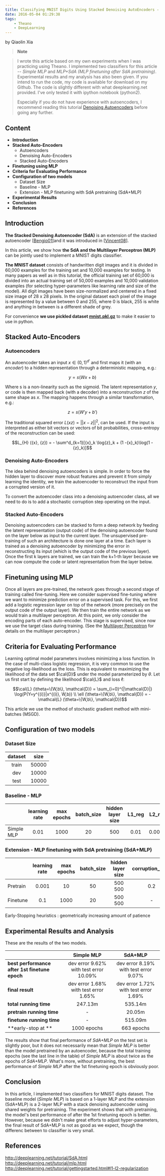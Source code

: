 ```yaml
---
title: Classifying MNIST Digits Using Stacked Denoising AutoEncoders - My Experiments
date: 2016-05-04 01:29:38
tags:
    - Theano
    - DeepLearning
---
```

by Qiaolin Xia

>**Note**

>I wrote this article based on my own experiments when I was practicing using Theano. I implemented two classifiers for this article -- *Simple MLP* and *MLP+SdA (MLP finetuning after SdA pretraining)*. Experimental results and my analysis has also been given. If you intend to run the code, my code is available for download on my Github. The code is slightly different with what deeplearning.net provided. I've only tested it with ipython notebook (python2).
>
>Especially if you do not have experience with autoencoders, I recommend reading this tutorial [Denoising Autoencoders](http://deeplearning.net/tutorial/dA.html#da) before going any further.


## Content

- **Introduction**
- **Stacked Auto-Encoders**
  - Autoencoders
  - Denoising Auto-Encoders
  - Stacked Auto-Encoders
- **Finetuning using MLP**
- **Criteria for Evaluating Performance**
- **Configuration of two models**
  - Dataset Size
  - Baseline - MLP
  - Extension - MLP finetuning with SdA pretraining (SdA+MLP)
- **Experimental Results**
- **Conclusion**
- **References**



## **Introduction**

**The Stacked Denoising Autoencoder (SdA)** is an extension of the stacked autoencoder [[Bengio01](http://deeplearning.net/tutorial/references.html#bengio07)]and it was introduced in [[Vincent08](http://deeplearning.net/tutorial/references.html#vincent08)].

In this article, we show how **the SdA and the Multilayer Perceptron (MLP)** can be jointly used to implement a MNIST digits classifier.

**The MNIST dataset** consists of handwritten digit images and it is divided in 60,000 examples for the training set and 10,000 examples for testing. In many papers as well as in this tutorial, the official training set of 60,000 is divided into an actual training set of 50,000 examples and 10,000 validation examples (for selecting hyper-parameters like learning rate and size of the model). All digit images have been size-normalized and centered in a fixed size image of 28 x 28 pixels. In the original dataset each pixel of the image is represented by a value between 0 and 255, where 0 is black, 255 is white and anything in between is a different shade of grey.

For convenience **we use pickled dataset [mnist.pkl.gz](http://deeplearning.net/data/mnist/mnist.pkl.gz)** to make it easier to use in python. 

## **Stacked Auto-Encoders**
  
### Autoencoders

An autoencoder takes an input $x\in{(0,1)}^{d'}$ and first maps it (with an *encoder*) to a hidden representation  through a deterministic mapping, e.g.: 

$$y=s(Wx+b)$$

Where s is a non-linearity such as the sigmoid. The latent representation ${y}$, or code is then mapped back (with a decoder) into a reconstruction ${z}$ of the same shape as ${x}$. The mapping happens through a similar transformation, e.g.:

$${z} = s({W'}{y} + {b'})$$

The traditional squared error $L({x}{z}) = || {x}-{z} ||^2$, can be used. If the input is interpreted as either bit vectors or vectors of bit probabilities, cross-entropy of the reconstruction can be used:

$$L_{H} ({x}, {z}) = - \sum^d_{k=1}[{x}_k \log{z}_k + (1 -{x}_k)\log(1 -{z}_k)]$$

### Denoising Auto-Encoders

The idea behind denoising autoencoders is simple. In order to force the hidden layer to discover more robust features and prevent it from simply learning the identity, we train the autoencoder to reconstruct the input from a corrupted version of it.

To convert the autoencoder class into a denoising autoencoder class, all we need to do is to add a stochastic corruption step operating on the input. 

### Stacked Auto-Encoders

Denoising autoencoders can be stacked to form a deep network by feeding the latent representation (output code) of the denoising autoencoder found on the layer below as input to the current layer. The unsupervised pre-training of such an architecture is done one layer at a time. Each layer is trained as a denoising autoencoder by minimizing the error in reconstructing its input (which is the output code of the previous layer). Once the first k layers are trained, we can train the k+1-th layer because we can now compute the code or latent representation from the layer below.

## **Finetuning using MLP**

Once all layers are pre-trained, the network goes through a second stage of training called fine-tuning. Here we consider supervised fine-tuning where we want to minimize prediction error on a supervised task. For this, we first add a logistic regression layer on top of the network (more precisely on the output code of the output layer). We then train the entire network as we would train a multilayer perceptron. At this point, we only consider the encoding parts of each auto-encoder. This stage is supervised, since now we use the target class during training. (See the [Multilayer Perceptron](http://deeplearning.net/tutorial/mlp.html#mlp) for details on the multilayer perceptron.)

## **Criteria for Evaluating Performance**

Learning optimal model parameters involves minimizing a loss function. In the case of multi-class logistic regression, it is very common to use the negative log-likelihood as the loss. This is equivalent to maximizing the likelihood of the data set $\cal{D}$ under the model parameterized by $\theta$. Let us first start by defining the likelihood $\cal{L}$ and loss $\ell$:

$$\cal{L} (\theta=\{W,b\}, \mathcal{D}) =
  \sum_{i=0}^{|\mathcal{D}|} \log(P(Y=y^{(i)}|x^{(i)}, W,b)) \\
\ell (\theta=\{W,b\}, \mathcal{D}) = - \mathcal{L} (\theta=\{W,b\}, \mathcal{D})$$

This article we use the method of stochastic gradient method with mini-batches (MSGD).

## **Configuration of two models**

### Dataset Size

|dataset| size |
|:---:|:--:|
|train  |50000 |
|dev    |10000 |
|test   |10000 |

### Baseline - MLP

|  |learning rate|max epochs|batch_size|hidden layer size|L1_reg|L2_reg|
|--|:-----------:|:--------:|:--------:|:---------------:|:----:|:----:|
|Simple MLP|0.01|1000|20|500|0.01|0.0001|

### Extension - MLP finetuning with SdA pretraining (SdA+MLP)

| |learning rate|max epochs|batch_size|hidden layer size|corruption_level|
|---------|:---:|:--:|:--:|:-------:|:--:|
|Pretrain |0.001| 10 | 50 | 500 500 | 0.2|
|Finetune |0.1  |1000| 20 | 500 500 | -  |

Early-Stopping heuristics : geometrically increasing amount of patience


## **Experimental Results and Analysis**

These are the results of the two models.

||Simple MLP |SdA+MLP|
|:--|:--:|:--:|
|**best performance after 1st finetune epoch**|dev error 9.62% with test error 10.09%|dev error 8.19% with test error 9.07%|
|**final result**|dev error 1.68% with test error 1.65%|dev error 1.72% with test error 1.69%|
|**total running time**|247.13m|535.14m|
|**pretrain running time**|-|20.05m|
|**finetune running time**|-|515.09m|
|**early-stop at **|1000 epochs|663 epochs|

The results show that final performance of *SdA+MLP* on the test set is slightly poor, but it does not necessarily mean that *Simple MLP* is better than the model pretrained by an autoencoder, because the total training epochs (see the last line in the table) of *Simple MLP* is about twice as the epochs of *SdA+MLP*. What's more, without pretraining, the best performance of *Simple MLP* after the 1st finetuning epoch is obviously poor.


## **Conclusion**

In this article, I implemented two classifiers for MNIST digits dataset. The baseline model (*Simple MLP*) is based on a 1-layer MLP and the extension (SdA+MLP) is a 2-layer MLP with a stack denoising autoencoder using shared weights for pretraining. The experiment shows that with pretraining, the model's best performance of after the 1st finetuning epoch is better. However, because we didn't make great efforts to adjust hyper-parameters, the final result of SdA+MLP is not as good as we expect, though the differenc between to classifier is very small.

## **References**

http://deeplearning.net/tutorial/SdA.html
http://deeplearning.net/tutorial/mlp.html
http://deeplearning.net/tutorial/gettingstarted.html#l1-l2-regularization 